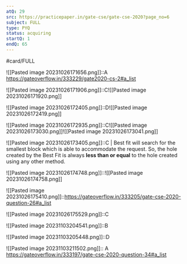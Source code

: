 ```yaml
---
atQ: 29
src: https://practicepaper.in/gate-cse/gate-cse-2020?page_no=6
subject: FULL
type: PYQ
status: acquiring
startQ: 1
endQ: 65
---
```

#card/FULL 


![[Pasted image 20231026171656.png]]::A https://gateoverflow.in/333229/gate2020-cs-2#a_list <!--SR:!2024-01-27,31,292-->


![[Pasted image 20231026171906.png]]::C![[Pasted image 20231026171920.png]] <!--SR:!2024-02-01,17,270-->

![[Pasted image 20231026172405.png]]::D![[Pasted image 20231026172419.png]] <!--SR:!2024-02-06,41,292-->


![[Pasted image 20231026172935.png]]::C![[Pasted image 20231026173030.png]]![[Pasted image 20231026173041.png]] <!--SR:!2024-01-22,26,292-->

![[Pasted image 20231026173405.png]]::C |   Best fit will search for the smallest block which is able to accommodate the request. So, the hole created by the Best Fit is always **less than or equal** to the hole created using any other method. <!--SR:!2024-01-29,33,292-->

![[Pasted image 20231026174748.png]]::![[Pasted image 20231026174758.png]]


![[Pasted image 20231026175410.png]]::https://gateoverflow.in/333205/gate-cse-2020-question-26#a_list

![[Pasted image 20231026175529.png]]::C <!--SR:!2024-02-05,40,292-->


![[Pasted image 20231103204541.png]]::B <!--SR:!2024-01-06,10,277-->

![[Pasted image 20231103205448.png]]::D

![[Pasted image 20231103211502.png]]:: A https://gateoverflow.in/333197/gate-cse-2020-question-34#a_list <!--SR:!2024-01-05,9,260-->

